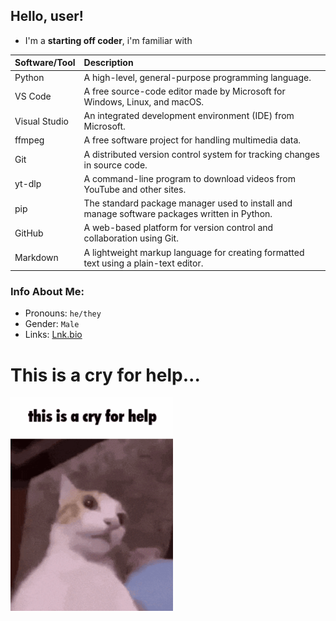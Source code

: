 ## Hello, user!
- I'm a **starting off coder**, i'm familiar with 

| Software/Tool | Description |
| :--- | :--- |
| Python | A high-level, general-purpose programming language. |
| VS Code | A free source-code editor made by Microsoft for Windows, Linux, and macOS. |
| Visual Studio | An integrated development environment (IDE) from Microsoft. |
| ffmpeg | A free software project for handling multimedia data. |
| Git | A distributed version control system for tracking changes in source code. |
| yt-dlp | A command-line program to download videos from YouTube and other sites. |
| pip | The standard package manager used to install and manage software packages written in Python. |
| GitHub | A web-based platform for version control and collaboration using Git. |
| Markdown | A lightweight markup language for creating formatted text using a plain-text editor. |

### Info About Me:
- Pronouns: `he/they`
- Gender: `Male`
- Links: [Lnk.bio](https://lnk.at/ackozu)

 
 # This is a cry for help...
 
[![This is a cry for help, Tenor Gif](/assets/cry-for-help-cat.png)](https://c.tenor.com/FqO06m-lHgEAAAAd/tenor.gif)
